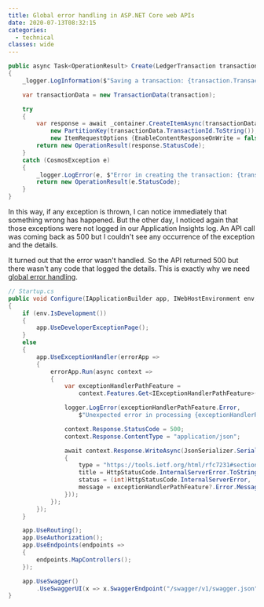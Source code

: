 ```yaml
---
title: Global error handling in ASP.NET Core web APIs
date: 2020-07-13T08:32:15
categories:
  - technical
classes: wide
---
```



```csharp
public async Task<OperationResult> Create(LedgerTransaction transaction)
{
    _logger.LogInformation($"Saving a transaction: {transaction.TransactionId}");

    var transactionData = new TransactionData(transaction);

    try
    {
        var response = await _container.CreateItemAsync(transactionData,
            new PartitionKey(transactionData.TransactionId.ToString()), 
            new ItemRequestOptions {EnableContentResponseOnWrite = false});
        return new OperationResult(response.StatusCode);
    }
    catch (CosmosException e)
    {
        _logger.LogError(e, $"Error in creating the transaction: {transaction.TransactionId}");
        return new OperationResult(e.StatusCode);
    }
}
```

In this way, if any exception is thrown, I can notice immediately that something wrong has happened. But the other day, I noticed again that those exceptions were not logged in our Application Insights log. An API call was coming back as 500 but I couldn't see any occurrence of the exception and the details. 

It turned out that the error wasn't handled. So the API returned 500 but there wasn't any code that logged the details. This is exactly why we need [global error handling](https://docs.microsoft.com/en-us/aspnet/core/web-api/handle-errors?view=aspnetcore-3.1).

```csharp
// Startup.cs
public void Configure(IApplicationBuilder app, IWebHostEnvironment env, ILogger<Startup> logger)
{
    if (env.IsDevelopment())
    {
        app.UseDeveloperExceptionPage();
    }
    else
    {
        app.UseExceptionHandler(errorApp =>
        {
            errorApp.Run(async context =>
            {
                var exceptionHandlerPathFeature =
                    context.Features.Get<IExceptionHandlerPathFeature>();

                logger.LogError(exceptionHandlerPathFeature.Error, 
                    $"Unexpected error in processing {exceptionHandlerPathFeature.Path}");

                context.Response.StatusCode = 500;
                context.Response.ContentType = "application/json";

                await context.Response.WriteAsync(JsonSerializer.Serialize(new
                {
                    type = "https://tools.ietf.org/html/rfc7231#section-6.5.8",
                    title = HttpStatusCode.InternalServerError.ToString(),
                    status = (int)HttpStatusCode.InternalServerError,
                    message = exceptionHandlerPathFeature?.Error.Message,
                }));
            });
        });
    }

    app.UseRouting();
    app.UseAuthorization();
    app.UseEndpoints(endpoints =>
    {
        endpoints.MapControllers();
    });

    app.UseSwagger()
        .UseSwaggerUI(x => x.SwaggerEndpoint("/swagger/v1/swagger.json", "V1"));
}

```





